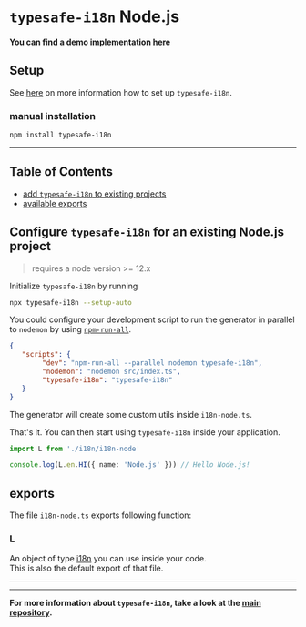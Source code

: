 # `typesafe-i18n` Node.js

**You can find a demo implementation [here](https://github.com/ivanhofer/typesafe-i18n/tree/main/packages/node/example)**

## Setup

See [here](https://github.com/ivanhofer/typesafe-i18n#get-started) on more information how to set up `typesafe-i18n`.

### manual installation

```bash
npm install typesafe-i18n
```

---

## Table of Contents
 - [add `typesafe-i18n` to existing projects](#configure-typesafe-i18n-for-an-existing-nodejs-project)
 - [available exports](#exports)


<!-- ------------------------------------------------------------------------------------------ -->
<!-- ------------------------------------------------------------------------------------------ -->
<!-- ------------------------------------------------------------------------------------------ -->

## Configure `typesafe-i18n` for an existing Node.js project

> requires a node version >= 12.x

Initialize `typesafe-i18n` by running

```bash
npx typesafe-i18n --setup-auto
```

You could configure your development script to run the generator in parallel to `nodemon` by using [`npm-run-all`](https://github.com/mysticatea/npm-run-all).

```json
{
   "scripts": {
		"dev": "npm-run-all --parallel nodemon typesafe-i18n",
		"nodemon": "nodemon src/index.ts",
		"typesafe-i18n": "typesafe-i18n"
   }
}
```

The generator will create some custom utils inside `i18n-node.ts`.

That's it. You can then start using `typesafe-i18n` inside your application.

```typescript
import L from './i18n/i18n-node'

console.log(L.en.HI({ name: 'Node.js' })) // Hello Node.js!
```


<!-- ------------------------------------------------------------------------------------------ -->
<!-- ------------------------------------------------------------------------------------------ -->
<!-- ------------------------------------------------------------------------------------------ -->

## exports

The file `i18n-node.ts` exports following function:

### L

An object of type [i18n](https://github.com/ivanhofer/typesafe-i18n#i18n) you can use inside your code.\
This is also the default export of that file.


---
---

**For more information about `typesafe-i18n`, take a look at the [main repository](https://github.com/ivanhofer/typesafe-i18n).**
